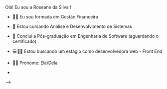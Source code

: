 

    
Olá! Eu sou a Roseane da Silva !
- 👩‍🎓 Eu sou formada em Gestão Financeira
- 📘 Estou cursando Análise e Desenvolvimento de Sistemas 
- 📘 Conclui a Pós-graduação em Engenharia de Software (aguardando o certificado)
- 💻👩‍💻 Estou buscando um estágio como desenvolvedora web - Front End
- 👩‍🦰 Pronome: Ela/Dela


- 
--> <div >
         <a href="https://github.com/rosysilvaa">
  </div>
         
